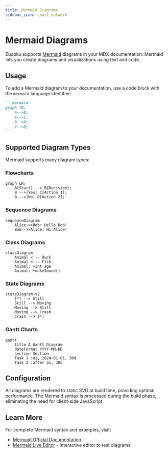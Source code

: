 ```yaml
---
title: Mermaid Diagrams
sidebar_icon: chart-network
---
```


# Mermaid Diagrams

Zudoku supports [Mermaid](https://mermaid.js.org/) diagrams in your MDX documentation. Mermaid lets
you create diagrams and visualizations using text and code.

## Usage

To add a Mermaid diagram to your documentation, use a code block with the `mermaid` language
identifier:

````markdown
```mermaid
graph TD;
    A-->B;
    A-->C;
    B-->D;
    C-->D;
```
````

## Supported Diagram Types

Mermaid supports many diagram types:

### Flowcharts

```mermaid
graph LR;
    A[Start] --> B{Decision};
    B -->|Yes| C[Action 1];
    B -->|No| D[Action 2];
```

### Sequence Diagrams

```mermaid
sequenceDiagram
    Alice->>Bob: Hello Bob!
    Bob-->>Alice: Hi Alice!
```

### Class Diagrams

```mermaid
classDiagram
    Animal <|-- Duck
    Animal <|-- Fish
    Animal: +int age
    Animal: +makeSound()
```

### State Diagrams

```mermaid
stateDiagram-v2
    [*] --> Still
    Still --> Moving
    Moving --> Still
    Moving --> Crash
    Crash --> [*]
```

### Gantt Charts

```mermaid
gantt
    title A Gantt Diagram
    dateFormat YYYY-MM-DD
    section Section
    Task 1 :a1, 2024-01-01, 30d
    Task 2 :after a1, 20d
```

## Configuration

All diagrams are rendered to static SVG at build time, providing optimal performance. The Mermaid
syntax is processed during the build phase, eliminating the need for client-side JavaScript.

## Learn More

For complete Mermaid syntax and examples, visit:

- [Mermaid Official Documentation](https://mermaid.js.org/)
- [Mermaid Live Editor](https://mermaid.live/) - Interactive editor to test diagrams
